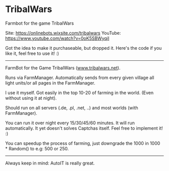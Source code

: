# TribalWars
Farmbot for the game TribalWars

Site: https://onlinebots.wixsite.com/tribalwars
YouTube: https://www.youtube.com/watch?v=0oK5SBWyqiI


Got the idea to make it purchaseable, but dropped it. Here's the code if you like it, feel free to use it! :)

----------------------------------------

FarmBot for the Game TribalWars (www.tribalwars.net).

Runs via FarmManager. Automatically sends from every given village all light units/or all pages in the FarmManager.

I use it myself. Got easily in the top 10-20 of farming in the world. (Even without using it at night).

Should run on all servers (.de, .pl, .net, ..) and most worlds (with FarmManager).

You can run it over night every 15/30/45/60 minutes. It will run automatically. It yet doesn't solves Captchas itself. Feel free to implement it! :)

You can speedup the process of farming, just downgrade the 1000 in 1000 * Random() to e.g: 500 or 250.

-----------------------------------------


Always keep in mind: AutoIT is really great.
